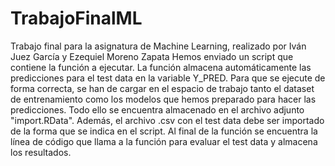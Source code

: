 # TrabajoFinalML
Trabajo final para la asignatura de Machine Learning, realizado por Iván Juez García y Ezequiel Moreno Zapata
Hemos enviado un script que contiene la función a ejecutar. La función almacena automáticamente las predicciones para el test data en la variable Y_PRED. 
Para que se ejecute de forma correcta, se han de cargar en el espacio de trabajo tanto el dataset de entrenamiento como los modelos que hemos preparado para hacer las predicciones. Todo ello se encuentra almacenado en el archivo adjunto "import.RData". Además, el archivo .csv con el test data debe ser importado de la forma que se indica en el script. Al final de la función se encuentra la línea de código que llama a la función para evaluar el test data y almacena los resultados.
